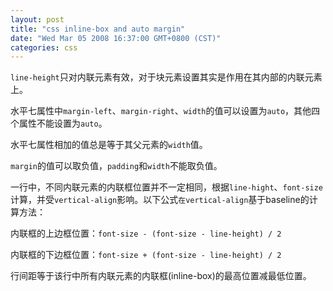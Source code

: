 ```yaml
---
layout: post
title: "css inline-box and auto margin"
date: "Wed Mar 05 2008 16:37:00 GMT+0800 (CST)"
categories: css
---
```


`line-height`只对内联元素有效，对于块元素设置其实是作用在其内部的内联元素上。

水平七属性中`margin-left`、`margin-right`、`width`的值可以设置为`auto`，其他四个属性不能设置为`auto`。

水平七属性相加的值总是等于其父元素的`width`值。

`margin`的值可以取负值，`padding`和`width`不能取负值。

一行中，不同内联元素的内联框位置并不一定相同，根据`line-hight`、`font-size`计算，并受`vertical-align`影响。以下公式`在vertical-align`基于baseline的计算方法：

内联框的上边框位置：`font-size - (font-size - line-height) / 2`

内联框的下边框位置：`font-size + (font-size - line-height) / 2`

行间距等于该行中所有内联元素的内联框(inline-box)的最高位置减最低位置。
